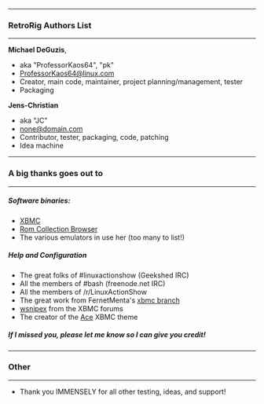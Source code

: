 ***
### RetroRig Authors List
***

**Michael DeGuzis**, 
   - aka "ProfessorKaos64", "pk"
   - <ProfessorKaos64@linux.com>
   - Creator, main code, maintainer, project planning/management, tester
   - Packaging
 
**Jens-Christian**
   - aka "JC"
   - <none@domain.com>
   - Contributor, tester, packaging, code, patching
   - Idea machine

***
### A big thanks goes out to
***
##### Software binaries:
 - [XBMC](http://xbmc.org/)
 - [Rom Collection Browser](https://code.google.com/p/romcollectionbrowser/)
 - The various emulators in use her (too many to list!)

##### Help and Configuration
- The great folks of #linuxactionshow (Geekshed IRC)
- All the members of #bash (freenode.net IRC)
- All the members of /r/LinuxActionShow 
- The great work from FernetMenta's [xbmc branch](https://github.com/FernetMenta/xbmc)
- [wsnipex](http://forum.xbmc.org/member.php?action=profile&uid=96724) from the XBMC forums
- The creator of the [Ace](http://forum.xbmc.org/forumdisplay.php?fid=190) XBMC theme

##### If I missed you, please let me know so I can give you credit!

***
### Other
***
   - Thank you IMMENSELY for all other testing, ideas, and support!

